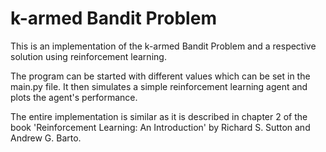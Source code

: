 # k-armed Bandit Problem
This is an implementation of the k-armed Bandit Problem and a respective solution using reinforcement learning.

The program can be started with different values which can be set in the main.py file. It then simulates a simple reinforcement learning agent and plots the agent's performance.

The entire implementation is similar as it is described in chapter 2 of the book 'Reinforcement Learning: An Introduction' by Richard S. Sutton and Andrew G. Barto.
